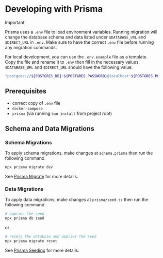 # Developing with Prisma

> [!IMPORTANT]
> Prisma uses a `.env` file to load environment variables. Running migration
> will change the database schema and data listed under `$DATABASE_URL` and
> `$DIRECT_URL` in `.env`. Make sure to have the correct `.env` file before
> running any migration commands.
>
> For local development, you can use the `.env.example` file as a template. Copy
> the file and rename it to `.env` then fill in the necessary values.
> `$DATABASE_URL` and `$DIRECT_URL` should have the following value:
>
> ```sh
> "postgres://${POSTGRES_DB}:${POSTGRES_PASSWORD}@localhost:${POSTGRES_PORT}/postgres"
> ```

## Prerequisites

- correct copy of `.env` file
- `docker-compose`
- `prisma` (via running `bun install` from project root)

## Schema and Data Migrations

### Schema Migrations

To apply schema migrations, make changes at `schema.prisma` then run the
following command:

```sh
npx prisma migrate dev
```

See [Prisma Migrate](https://www.prisma.io/docs/orm/prisma-migrate) for more
details.

### Data Migrations

To apply data migrations, make changes at `prisma/seed.ts` then run the
following command:

```sh
# applies the seed
npx prisma db seed
```

or

```sh
# resets the database and applies the seed
npx prisma migrate reset
```

See [Prisma
Seeding](https://www.prisma.io/docs/orm/prisma-migrate/workflows/seeding) for
more details.
